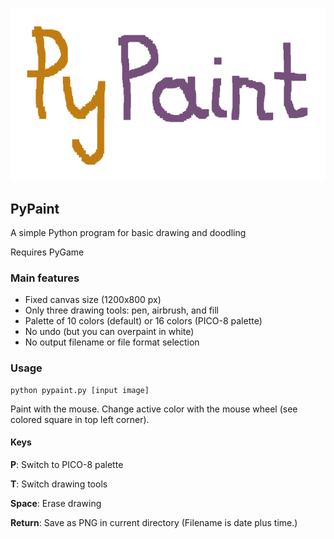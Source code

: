 ![logo](https://github.com/mdoege/PyPaint/raw/master/logo.png "PyPaint logo")

## PyPaint

A simple Python program for basic drawing and doodling

Requires PyGame

### Main features

* Fixed canvas size (1200x800 px)
* Only three drawing tools: pen, airbrush, and fill
* Palette of 10 colors (default) or 16 colors (PICO-8 palette)
* No undo (but you can overpaint in white)
* No output filename or file format selection

### Usage

    python pypaint.py [input image]

Paint with the mouse. Change active color with the mouse wheel
(see colored square in top left corner).

#### Keys

**P**: Switch to PICO-8 palette

**T**: Switch drawing tools

**Space**: Erase drawing

**Return**: Save as PNG in current directory (Filename is date plus time.)

